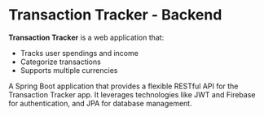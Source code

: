# Transaction Tracker - Backend

**Transaction Tracker** is a web application that: 
- Tracks user spendings and income
- Categorize transactions
- Supports multiple currencies

A Spring Boot application that provides a flexible RESTful API for the Transaction Tracker app. It leverages technologies like JWT and Firebase for authentication, and JPA for database management.
